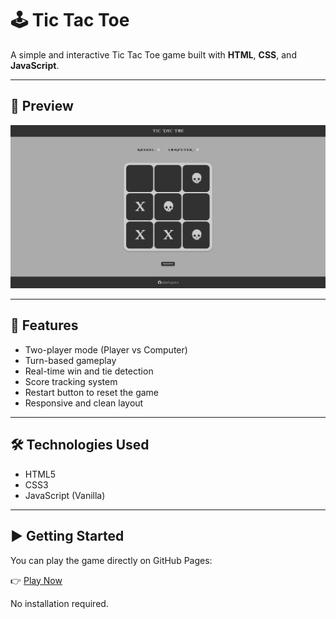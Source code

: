# 🕹️ Tic Tac Toe

A simple and interactive Tic Tac Toe game built with **HTML**, **CSS**, and **JavaScript**.

---

## 📸 Preview

![Game Screenshot](/imgs/screenshot.png) <!-- Replace with actual screenshot or remove -->

---

## 🚀 Features

- Two-player mode (Player vs Computer)  
- Turn-based gameplay  
- Real-time win and tie detection  
- Score tracking system  
- Restart button to reset the game  
- Responsive and clean layout  

---

## 🛠️ Technologies Used

- HTML5  
- CSS3  
- JavaScript (Vanilla)  

---

## ▶️ Getting Started

You can play the game directly on GitHub Pages:

👉 [Play Now](https://rafael-gonca.github.io/tic-tac-toe/) <!-- Replace with your actual link -->

No installation required.